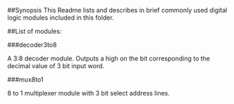 ##Synopsis
This Readme lists and describes in brief commonly used digital logic modules included in this folder.

##List of modules:

###decoder3to8

  A 3:8 decoder module. Outputs a high on the bit corresponding to the decimal value of 3 bit input word.
  
###mux8to1

  8 to 1 multiplexer module with 3 bit select address lines.
